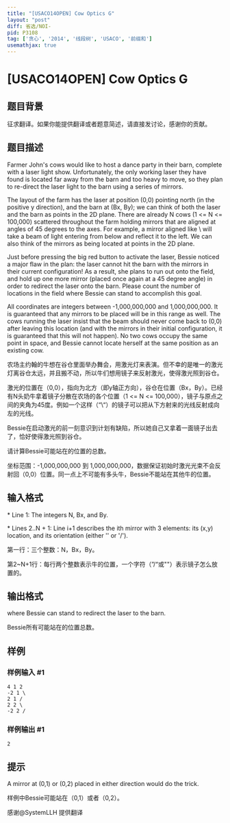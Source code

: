 ```yaml
---
title: "[USACO14OPEN] Cow Optics G"
layout: "post"
diff: 省选/NOI-
pid: P3108
tag: ['贪心', '2014', '线段树', 'USACO', '前缀和']
usemathjax: true
---
```


# [USACO14OPEN] Cow Optics G
## 题目背景

征求翻译。如果你能提供翻译或者题意简述，请直接发讨论，感谢你的贡献。

## 题目描述

Farmer John's cows would like to host a dance party in their barn, complete with a laser light show.  Unfortunately, the only working laser they have found is located far away from the barn and too heavy to move, so they plan to re-direct the laser light to the barn using a series of mirrors.

The layout of the farm has the laser at position (0,0) pointing north (in the positive y direction), and the barn at (Bx, By); we can think of both the laser and the barn as points in the 2D plane.  There are already N cows (1 <= N <= 100,000) scattered throughout the farm holding mirrors that are aligned at angles of 45 degrees to the axes.  For example, a mirror aligned like \ will take a beam of light entering from below and reflect it to the left.  We can also think of the mirrors as being located at points in the 2D plane.

Just before pressing the big red button to activate the laser, Bessie noticed a major flaw in the plan: the laser cannot hit the barn with the mirrors in their current configuration!  As a result, she plans to run out onto the field, and hold up one more mirror (placed once again at a 45 degree angle) in order to redirect the laser onto the barn. Please count the number of locations in the field where Bessie can stand to accomplish this goal.

All coordinates are integers between -1,000,000,000 and 1,000,000,000. It is guaranteed that any mirrors to be placed will be in this range as well. The cows running the laser insist that the beam should never come back to (0,0) after leaving this location (and with the mirrors in their initial configuration, it is guaranteed that this will not happen).  No two cows occupy the same point in space, and Bessie cannot locate herself at the same position as an existing cow.

农场主约翰的牛想在谷仓里面举办舞会，用激光灯来表演。但不幸的是唯一的激光灯离谷仓太远，并且搬不动，所以牛们想用镜子来反射激光，使得激光照到谷仓。


激光的位置在（0,0），指向为北方（即y轴正方向），谷仓在位置（Bx，By）。已经有N头奶牛拿着镜子分散在农场的各个位置（1 <= N <= 100,000），镜子与原点之间的夹角为45度。例如一个这样（“\“）的镜子可以把从下方射来的光线反射成向左的光线。


Bessie在启动激光的前一刻意识到计划有缺陷，所以她自己又拿着一面镜子出去了，恰好使得激光照到谷仓。


请计算Bessie可能站在的位置的总数。


坐标范围：-1,000,000,000 到 1,000,000,000，数据保证初始时激光光束不会反射回（0,0）位置。同一点上不可能有多头牛，Bessie不能站在其他牛的位置。

## 输入格式

\* Line 1: The integers N, Bx, and By.

\* Lines 2..N + 1: Line i+1 describes the ith mirror with 3 elements: its (x,y) location, and its orientation (either '\' or '/').

第一行：三个整数：N，Bx，By。


第2~N+1行：每行两个整数表示牛的位置，一个字符（”/“或"\"）表示镜子怎么放置的。

## 输出格式

where Bessie can stand to redirect the laser to the barn.

Bessie所有可能站在的位置总数。

## 样例

### 样例输入 #1
```
4 1 2 
-2 1 \ 
2 1 / 
2 2 \ 
-2 2 / 

```
### 样例输出 #1
```
2 

```
## 提示

A mirror at (0,1) or (0,2) placed in either direction would do the trick.

样例中Bessie可能站在（0,1）或者（0,2）。

感谢@SystemLLH  提供翻译

